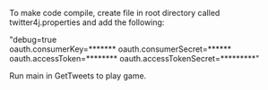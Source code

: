 To make code compile, create file in root directory called twitter4j.properties and add the 
following:

"debug=true  
oauth.consumerKey=*******
oauth.consumerSecret=******
oauth.accessToken=********
oauth.accessTokenSecret=*********"

Run main in GetTweets to play game.

